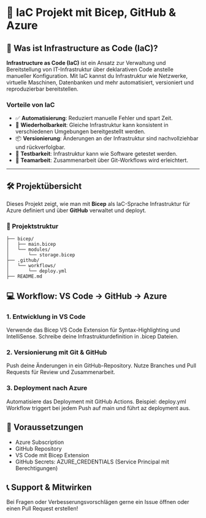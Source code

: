
# 🚀 IaC Projekt mit Bicep, GitHub & Azure

## 📘 Was ist Infrastructure as Code (IaC)?

**Infrastructure as Code (IaC)** ist ein Ansatz zur Verwaltung und Bereitstellung von IT-Infrastruktur über deklarativen Code anstelle manueller Konfiguration. Mit IaC kannst du Infrastruktur wie Netzwerke, virtuelle Maschinen, Datenbanken und mehr automatisiert, versioniert und reproduzierbar bereitstellen.

### Vorteile von IaC

- ✅ **Automatisierung**: Reduziert manuelle Fehler und spart Zeit.
- 🔁 **Wiederholbarkeit**: Gleiche Infrastruktur kann konsistent in verschiedenen Umgebungen bereitgestellt werden.
- 📦 **Versionierung**: Änderungen an der Infrastruktur sind nachvollziehbar und rückverfolgbar.
- 🧪 **Testbarkeit**: Infrastruktur kann wie Software getestet werden.
- 👥 **Teamarbeit**: Zusammenarbeit über Git-Workflows wird erleichtert.

---

## 🛠️ Projektübersicht

Dieses Projekt zeigt, wie man mit **Bicep** als IaC-Sprache Infrastruktur für Azure definiert und über **GitHub** verwaltet und deployt.

### 📂 Projektstruktur
```
├── bicep/
│   ├── main.bicep
│   └── modules/
│       └── storage.bicep
├── .github/
│   └── workflows/
│       └── deploy.yml
├── README.md
```
## 💻 Workflow: VS Code → GitHub → Azure

### 1. Entwicklung in VS Code

Verwende das Bicep VS Code Extension für Syntax-Highlighting und IntelliSense.
Schreibe deine Infrastrukturdefinition in .bicep Dateien.

### 2. Versionierung mit Git & GitHub

Push deine Änderungen in ein GitHub-Repository.
Nutze Branches und Pull Requests für Review und Zusammenarbeit.

### 3. Deployment nach Azure

Automatisiere das Deployment mit GitHub Actions.
Beispiel: deploy.yml Workflow triggert bei jedem Push auf main und führt az deployment aus.

## 📎 Voraussetzungen

- Azure Subscription
- GitHub Repository
- VS Code mit Bicep Extension
- GitHub Secrets: AZURE_CREDENTIALS (Service Principal mit Berechtigungen)


## 📞 Support & Mitwirken

Bei Fragen oder Verbesserungsvorschlägen gerne ein Issue öffnen oder einen Pull Request erstellen!
